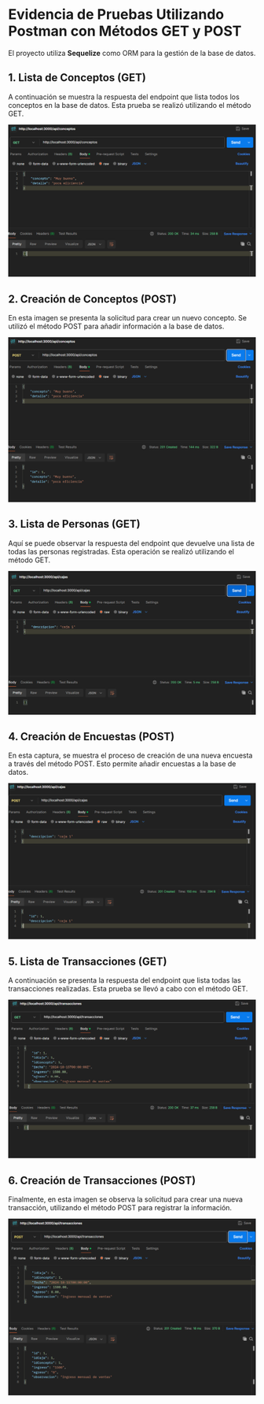 


# Evidencia de Pruebas Utilizando Postman con Métodos GET y POST

El proyecto utiliza **Sequelize** como ORM para la gestión de la base de datos.

## 1. Lista de Conceptos (GET)
A continuación se muestra la respuesta del endpoint que lista todos los conceptos en la base de datos. Esta prueba se realizó utilizando el método GET.

![Lista de los Conceptos](./pruebas/GET-concepto.png)

## 2. Creación de Conceptos (POST)
En esta imagen se presenta la solicitud para crear un nuevo concepto. Se utilizó el método POST para añadir información a la base de datos.

![Creación de los Conceptos](./pruebas/POST-concepto.png)

## 3. Lista de Personas (GET)
Aquí se puede observar la respuesta del endpoint que devuelve una lista de todas las personas registradas. Esta operación se realizó utilizando el método GET.

![Lista de las Personas](./pruebas/GET-list-cajas.png)

## 4. Creación de Encuestas (POST)
En esta captura, se muestra el proceso de creación de una nueva encuesta a través del método POST. Esto permite añadir encuestas a la base de datos.

![Creación de las Encuestas](./pruebas/POST-cajas.png)

## 5. Lista de Transacciones (GET)
A continuación se presenta la respuesta del endpoint que lista todas las transacciones realizadas. Esta prueba se llevó a cabo con el método GET.

![Lista de las Transacciones](./pruebas/GET-transacciones.png)

## 6. Creación de Transacciones (POST)
Finalmente, en esta imagen se observa la solicitud para crear una nueva transacción, utilizando el método POST para registrar la información.

![Creación de las Transacciones](./pruebas/POST-transacciones.png)
